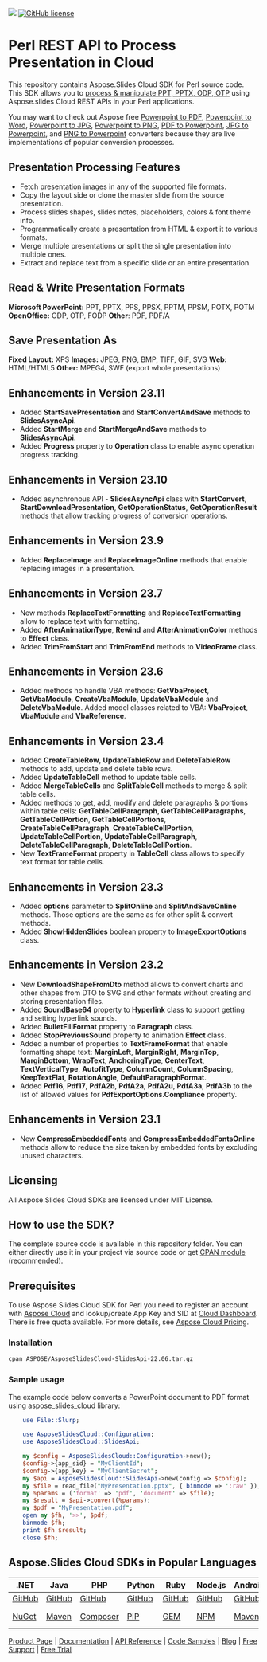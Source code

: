 ![](https://img.shields.io/badge/api-v3.0-lightgrey) [![GitHub license](https://img.shields.io/github/license/aspose-slides-cloud/aspose-slides-cloud-perl)](https://github.com/aspose-slides-cloud/aspose-slides-cloud-perl/blob/master/LICENSE)

# Perl REST API to Process Presentation in Cloud
This repository contains Aspose.Slides Cloud SDK for Perl source code. This SDK allows you to [process & manipulate PPT, PPTX, ODP, OTP](https://products.aspose.cloud/slides/perl) using Aspose.slides Cloud REST APIs in your Perl applications.

You may want to check out Aspose free [Powerpoint to PDF](https://products.aspose.app/slides/conversion), [Powerpoint to Word](https://products.aspose.app/slides/conversion/ppt-to-word), [Powerpoint to JPG](https://products.aspose.app/slides/conversion/ppt-to-jpg), [Powerpoint to PNG](https://products.aspose.app/slides/conversion/ppt-to-png), [PDF to Powerpoint](https://products.aspose.app/slides/import/pdf-to-powerpoint), [JPG to Powerpoint](https://products.aspose.app/slides/import/jpg-to-ppt), and [PNG to Powerpoint](https://products.aspose.app/slides/import/png-to-ppt) converters because they are live implementations of popular conversion processes.

## Presentation Processing Features

- Fetch presentation images in any of the supported file formats.
- Copy the layout side or clone the master slide from the source presentation.
- Process slides shapes, slides notes, placeholders, colors & font theme info.
- Programmatically create a presentation from HTML & export it to various formats.
- Merge multiple presentations or split the single presentation into multiple ones.
- Extract and replace text from a specific slide or an entire presentation.

## Read & Write Presentation Formats

**Microsoft PowerPoint:** PPT, PPTX, PPS, PPSX, PPTM, PPSM, POTX, POTM
**OpenOffice:** ODP, OTP, FODP
**Other**: PDF, PDF/A

## Save Presentation As

**Fixed Layout:** XPS
**Images:** JPEG, PNG, BMP, TIFF, GIF, SVG
**Web:** HTML/HTML5
**Other:** MPEG4, SWF (export whole presentations)

## Enhancements in Version 23.11

* Added **StartSavePresentation** and **StartConvertAndSave** methods to **SlidesAsyncApi**.
* Added **StartMerge** and **StartMergeAndSave** methods to **SlidesAsyncApi**.
* Added **Progress** property to **Operation** class to enable async operation progress tracking.

## Enhancements in Version 23.10

* Added asynchronous API - **SlidesAsyncApi** class with **StartConvert**, **StartDownloadPresentation**, **GetOperationStatus**, **GetOperationResult** methods that allow tracking progress of conversion operations.

## Enhancements in Version 23.9

* Added **ReplaceImage** and **ReplaceImageOnline** methods that enable replacing images in a presentation.

## Enhancements in Version 23.7

* New methods **ReplaceTextFormatting** and **ReplaceTextFormatting** allow to replace text with formatting.
* Added **AfterAnimationType**, **Rewind** and **AfterAnimationColor** methods to **Effect** class.
* Added **TrimFromStart** and **TrimFromEnd** methods to **VideoFrame** class.

## Enhancements in Version 23.6

* Added methods ho handle VBA methods: **GetVbaProject**, **GetVbaModule**, **CreateVbaModule**, **UpdateVbaModule** and **DeleteVbaModule**. Added model classes related to VBA: **VbaProject**,  **VbaModule** and  **VbaReference**.

## Enhancements in Version 23.4

* Added **CreateTableRow**, **UpdateTableRow** and **DeleteTableRow** methods to add, update and delete table rows.
* Added **UpdateTableCell** method to update table cells.
* Added  **MergeTableCells** and **SplitTableCell** methods to merge &amp; split table cells.
* Added methods to get, add, modify and delete paragraphs & portions within table cells: **GetTableCellParagraph**, **GetTableCellParagraphs**, **GetTableCellPortion**, **GetTableCellPortions**, **CreateTableCellParagraph**, **CreateTableCellPortion**, **UpdateTableCellPortion**, **UpdateTableCellParagraph**, **DeleteTableCellParagraph**,  **DeleteTableCellPortion**.
* New **TextFrameFormat** property in **TableCell** class allows to specify text format for table cells.

## Enhancements in Version 23.3

* Added **options** parameter to **SplitOnline** and **SplitAndSaveOnline** methods. Those options are the same as for other split & convert methods.
* Added **ShowHiddenSlides** boolean property to **ImageExportOptions** class.

## Enhancements in Version 23.2

* New **DownloadShapeFromDto** method allows to convert charts and other shapes from DTO to SVG and other formats without creating and storing presentation files.
* Added **SoundBase64** property to **Hyperlink** class to support getting and setting hyperlink sounds.
* Added **BulletFillFormat** property to **Paragraph** class.
* Added **StopPreviousSound** property to animation **Effect** class.
* Added a number of properties to **TextFrameFormat** that enable formatting shape text: **MarginLeft**, **MarginRight**, **MarginTop**, **MarginBottom**, **WrapText**, **AnchoringType**, **CenterText**, **TextVerticalType**, **AutofitType**, **ColumnCount**, **ColumnSpacing**, **KeepTextFlat**, **RotationAngle**, **DefaultParagraphFormat**.
* Added **Pdf16**, **Pdf17**, **PdfA2b**, **PdfA2a**, **PdfA2u**, **PdfA3a**, **PdfA3b** to the list of allowed values for **PdfExportOptions.Compliance** property.

## Enhancements in Version 23.1

* New **CompressEmbeddedFonts** and **CompressEmbeddedFontsOnline** methods allow to reduce the size taken by embedded fonts by excluding unused characters.

## Licensing
All Aspose.Slides Cloud SDKs are licensed under MIT License.

## How to use the SDK?
The complete source code is available in this repository folder. You can either directly use it in your project via source code or get [CPAN module](https://metacpan.org/release/AsposeSlidesCloud-SlidesApi) (recommended).

## Prerequisites
To use Aspose Slides Cloud SDK for Perl you need to register an account with [Aspose Cloud](https://www.aspose.cloud/) and lookup/create App Key and SID at [Cloud Dashboard](https://dashboard.aspose.cloud/#/apps). There is free quota available. For more details, see [Aspose Cloud Pricing](https://purchase.aspose.cloud/pricing).

### Installation

```sh
cpan ASPOSE/AsposeSlidesCloud-SlidesApi-22.06.tar.gz
```

### Sample usage

The example code below converts a PowerPoint document to PDF format using aspose_slides_cloud library:
```perl
	use File::Slurp;

	use AsposeSlidesCloud::Configuration;
	use AsposeSlidesCloud::SlidesApi;

	my $config = AsposeSlidesCloud::Configuration->new();
	$config->{app_sid} = "MyClientId";
	$config->{app_key} = "MyClientSecret";
	my $api = AsposeSlidesCloud::SlidesApi->new(config => $config);
	my $file = read_file("MyPresentation.pptx", { binmode => ':raw' });
	my %params = ('format' => 'pdf', 'document' => $file);
	my $result = $api->convert(%params);
	my $pdf = "MyPresentation.pdf";
	open my $fh, '>>', $pdf;
	binmode $fh;
	print $fh $result;
	close $fh;
```

## Aspose.Slides Cloud SDKs in Popular Languages

| .NET | Java | PHP | Python | Ruby | Node.js | Android | Swift|Perl|Go|
|---|---|---|---|---|---|---|--|--|--|
| [GitHub](https://github.com/aspose-slides-cloud/aspose-slides-cloud-dotnet) | [GitHub](https://github.com/aspose-slides-cloud/aspose-slides-cloud-java) | [GitHub](https://github.com/aspose-slides-cloud/aspose-slides-cloud-php) | [GitHub](https://github.com/aspose-slides-cloud/aspose-slides-cloud-python) | [GitHub](https://github.com/aspose-slides-cloud/aspose-slides-cloud-ruby)  | [GitHub](https://github.com/aspose-slides-cloud/aspose-slides-cloud-nodejs) | [GitHub](https://github.com/aspose-slides-cloud/aspose-slides-cloud-android) | [GitHub](https://github.com/aspose-slides-cloud/aspose-slides-cloud-swift)|[GitHub](https://github.com/aspose-slides-cloud/aspose-slides-cloud-perl) |[GitHub](https://github.com/aspose-slides-cloud/aspose-slides-cloud-go) |
| [NuGet](https://www.nuget.org/packages/Aspose.slides-Cloud/) | [Maven](https://repository.aspose.cloud/webapp/#/artifacts/browse/tree/General/repo/com/aspose/aspose-slides-cloud) | [Composer](https://packagist.org/packages/aspose/slides-sdk-php) | [PIP](https://pypi.org/project/asposeslidescloud/) | [GEM](https://rubygems.org/gems/aspose_slides_cloud)  | [NPM](https://www.npmjs.com/package/asposeslidescloud) | [Maven](https://repository.aspose.cloud/webapp/#/artifacts/browse/tree/General/repo/com/aspose/aspose-slides-cloud) | [Cocoapods](https://cocoapods.org/pods/AsposeslidesCloud)|[Meta Cpan](https://metacpan.org/release/AsposeSlidesCloud-SlidesApi) | [Go.Dev](https://pkg.go.dev/github.com/aspose-slides-cloud/aspose-slides-cloud-go/) |

[Product Page](https://products.aspose.cloud/slides/perl) | [Documentation](https://docs.aspose.cloud/display/slidescloud/Home) | [API Reference](https://apireference.aspose.cloud/slides/) | [Code Samples](https://github.com/aspose-slides-cloud/aspose-slides-cloud-perl) | [Blog](https://blog.aspose.cloud/category/slides/) | [Free Support](https://forum.aspose.cloud/c/slides) | [Free Trial](https://dashboard.aspose.cloud/#/apps)

